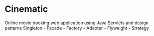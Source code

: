 # Cinematic
Online movie booking web application using Java Servlets and design patterns
Singleton - Facade - Factory - Adapter - Flyweight - Strategy

